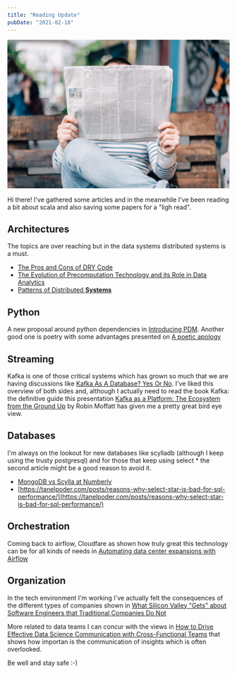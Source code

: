 ```yaml
---
title: "Reading Update"
pubDate: "2021-02-18"
---
```


![<span>Photo by <a href="https://unsplash.com/@romankraft?utm_source=unsplash&utm_medium=referral&utm_content=creditCopyText">Roman Kraft</a> on <a href="https://unsplash.com/s/photos/read?utm_source=unsplash&utm_medium=referral&utm_content=creditCopyText">Unsplash</a></span>](./unsplash.jpg)

Hi there! I've gathered some articles and in the meanwhile I've been reading a bit about scala and also saving some papers for a "ligh read".

## Architectures

The topics are over reaching but in the data systems distributed systems is a must.

- [The Pros and Cons of DRY Code](https://qvault.io/2021/01/25/the-pros-and-cons-of-dry-code/)
- [The Evolution of Precomputation Technology and its Role in Data Analytics](https://www.infoq.com/articles/evolution-precomputation-technology-data-analytics/)
- [Patterns of Distributed **Systems**](https://martinfowler.com/articles/patterns-of-distributed-systems)

## Python

A new proposal around python dependencies in [Introducing PDM](https://frostming.com/2021/01-22/introducing-pdm/). Another good one is poetry with some advantages presented on [A poetic apology](https://muttdata.ai/blog/2020/08/21/a-poetic-apology.html)

## Streaming

Kafka is one of those critical systems which has grown so much that we are having discussions like [Kafka As A Database? Yes Or No](https://davidxiang.com/2021/01/10/kafka-as-a-database/). I've liked this overview of both sides and, although I actually need to read the book Kafka: the definitive guide this presentation [Kafka as a Platform: The Ecosystem from the Ground Up](https://www.youtube.com/watch?v=xy6jNKI3tKU) by Robin Moffatt has given me a pretty great bird eye view.

## Databases

I'm always on the lookout for new databases like scylladb (although I keep using the trusty postgresql) and for those that keep using select * the second article might be a good reason to avoid it. 

- [MongoDB vs Scylla at Numberly](https://www.youtube.com/watch?v=ch1vRQBiXtI&feature=emb_logo)
- [https://tanelpoder.com/posts/reasons-why-select-star-is-bad-for-sql-performance/](https://tanelpoder.com/posts/reasons-why-select-star-is-bad-for-sql-performance/)

## Orchestration

Coming back to airflow, Cloudfare as shown how truly great this technology can be for all kinds of needs in [Automating data center expansions with Airflow](https://blog.cloudflare.com/automating-data-center-expansions-with-airflow/)

## Organization

In the tech environment I'm working I've actually felt the consequences of the different types of companies shown in [What Silicon Valley "Gets" about Software Engineers that Traditional Companies Do Not](https://blog.pragmaticengineer.com/what-silicon-valley-gets-right-on-software-engineers)

More related to data teams I can concur with the views in [How to Drive Effective Data Science Communication with Cross-Functional Teams](https://doordash.engineering/2021/02/11/how-to-drive-effective-data-science-communication/) that shows how importan is the communication of insights which is often overlooked.

Be well and stay safe :-)
